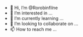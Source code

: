 - 👋 Hi, I’m @Rorobinfilne
- 👀 I’m interested in ...
- 🌱 I’m currently learning ...
- 💞️ I’m looking to collaborate on ...
- 📫 How to reach me ...

<!---
Rorobinfilne/Rorobinfilne is a ✨ special ✨ repository because its `README.md` (this file) appears on your GitHub profile.
You can click the Preview link to take a look at your changes.
--->
